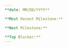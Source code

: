 ```yaml
---
**date: MM/DD/YYYY**

**Most Recent Milestone:** 

**Next Milestone:** 

**Top Blocker:**
---
```

